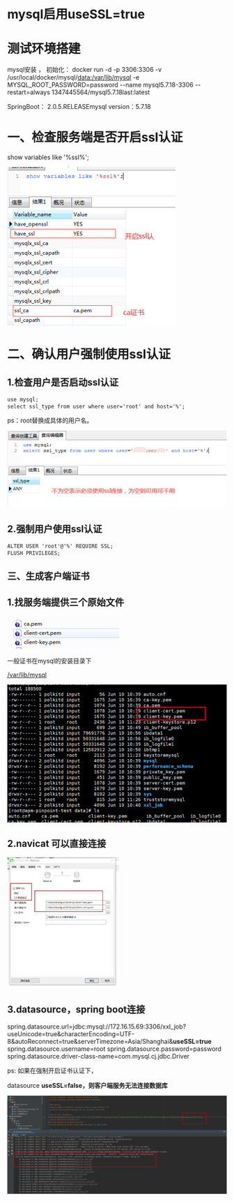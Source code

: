 # mysql启用useSSL=true

# 测试环境搭建

mysql安装 ，    初始化： docker run -d -p 3306:3306 -v /usr/local/docker/mysql/[data:/var/lib/mysql](http://data/var/lib/mysql) -e MYSQL_ROOT_PASSWORD=password --name mysql5.7.18-3306 --restart=always 1347445564/mysql5.7.18last:latest

SpringBoot： 2.0.5.RELEASEmysql version：5.7.18

# 一、检查服务端是否开启ssl认证

show variables like '%ssl%';

![img](./assets/1742807849714-d0cf6f2f-24f2-4da7-af68-ad08ff54768d.png)





# 二、确认用户强制使用ssl认证

## 1.检查用户是否启动ssl认证

```plain
use mysql;
select ssl_type from user where user='root' and host='%';
```

ps：root替换成具体的用户名。

![img](./assets/1742807849728-722e3049-33c2-4a9c-b4ad-9b5b0172fc23.png)

## 2.强制用户使用ssl认证

```plain
ALTER USER 'root'@'%' REQUIRE SSL;
FLUSH PRIVILEGES;
```

## 三、生成客户端证书

## 1.找服务端提供三个原始文件

![img](./assets/1742807849716-919a729f-dcef-4934-8804-ea559d60d0aa.png)

一般证书在mysql的安装目录下

[/var/lib/mysql](http://data/var/lib/mysql)

![img](./assets/1742807860275-6f117d51-f074-4ab7-9718-8d02ab865054.png)

## 2.navicat 可以直接连接

![img](./assets/1742807864695-e240275b-05a5-4378-aae5-2b86e3a8e87b.png)

## 3.datasource，spring boot连接

spring.datasource.url=jdbc:mysql://172.16.15.69:3306/xxl_job?useUnicode=true&characterEncoding=UTF-8&autoReconnect=true&serverTimezone=Asia/Shanghai&**useSSL=true**
spring.datasource.username=root
spring.datasource.password=password
spring.datasource.driver-class-name=com.mysql.cj.jdbc.Driver





ps: 如果在强制开启证书认证下，

datasource   **useSSL=false，则客户端服务无法连接数据库**

![img](./assets/1742807870082-4b853edd-4c2e-4484-a472-c4b651f8d597.png)
